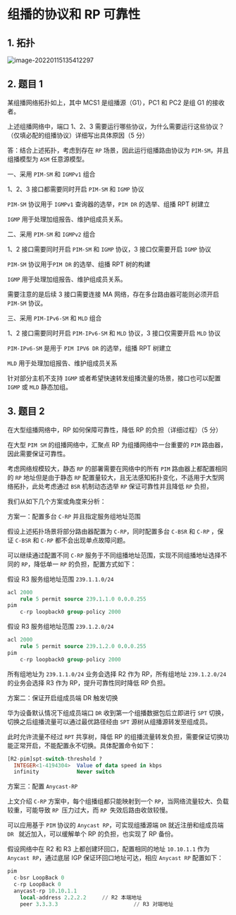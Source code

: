 # 组播的协议和 RP 可靠性

## 1. 拓扑

![image-20220115135412297](https://s2.loli.net/2022/01/15/HJQ6hsWZtfSyqKc.png)

## 2. 题目 1

某组播网络拓扑如上，其中 MCS1 是组播源（G1），PC1 和 PC2 是组 G1 的接收者。

上述组播网络中，端口 1、2、3 需要运行哪些协议，为什么需要运行这些协议？（仅填必配的组播协议）详细写出具体原因（5 分）

答：结合上述拓扑，考虑到存在 `RP` 场景，因此运行组播路由协议为 `PIM-SM`，并且组播模型为 `ASM` 任意源模型。

一、采用 `PIM-SM` 和 `IGMPv1` 组合

1、2、3 接口都需要同时开启 `PIM-SM` 和 `IGMP` 协议

`PIM-SM` 协议用于 `IGMPv1` 查询器的选举，`PIM DR` 的选举、组播 RPT 树建立

`IGMP` 用于处理加组报告、维护组成员关系。

二、采用 `PIM-SM` 和 `IGMPv2` 组合

1、2 接口需要同时开启 `PIM-SM` 和 `IGMP` 协议，3 接口仅需要开启 `IGMP` 协议

`PIM-SM` 协议用于`PIM DR` 的选举、组播 RPT 树的构建

`IGMP` 用于处理加组报告、维护组成员关系。

需要注意的是后续 3 接口需要连接 MA 网络，存在多台路由器可能则必须开启 `PIM-SM` 协议。

三、采用 `PIM-IPv6-SM` 和 `MLD` 组合

1、2 接口需要同时开启 `PIM-IPv6-SM` 和 `MLD` 协议，3 接口仅需要开启 `MLD` 协议

`PIM-IPv6-SM` 是用于 `PIM IPV6 DR` 的选举，组播 RPT 树建立

`MLD` 用于处理加组报告、维护组成员关系

针对部分主机不支持 `IGMP` 或者希望快速转发组播流量的场景，接口也可以配置 `IGMP` 或 `MLD` 静态加组。

## 3. 题目 2

在大型组播网络中，RP 如何保障可靠性，降低 RP 的负担（详细过程）（5 分）

在大型 `PIM SM` 的组播网络中，汇聚点 RP 为组播网络中一台重要的 `PIM` 路由器，因此需要保证可靠性。

考虑网络规模较大，静态 `RP` 的部署需要在网络中的所有 `PIM` 路由器上都配置相同的 `RP` 地址但是由于静态 `RP` 配置量较大，且无法感知拓扑变化，不适用于大型网络拓扑，此处考虑通过 `BSR` 机制动态选举 `RP` 保证可靠性并且降低 `RP` 负担，

我们从如下几个方案或角度来分析：

方案一：配置多台 `C-RP` 并且指定服务组地址范围

假设上述拓扑场景将部分路由器配置为 `C-RP`，同时配置多台 `C-BSR` 和 `C-RP` ，保证 `C-BSR` 和 `C-RP` 都不会出现单点故障问题。

可以继续通过配置不同 `C-RP` 服务于不同组播地址范围，实现不同组播地址选择不同的 `RP`，降低单一 `RP` 的负担，配置方式如下：

假设 R3 服务组地址范围 `239.1.1.0/24`

```sql
acl 2000
	rule 5 permit source 239.1.1.0 0.0.0.255
pim
	c-rp loopback0 group-policy 2000
```

假设 R3 服务组地址范围 `239.1.2.0/24`

```sql
acl 2000
	rule 5 permit source 239.1.2.0 0.0.0.255
pim
	c-rp loopback0 group-policy 2000
```

所有组地址为 `239.1.1.0/24` 业务会选择 R2 作为 RP，所有组地址 `239.1.2.0/24` 的业务会选择 R3 作为 RP，提升可靠性同时降低 RP 负担。

方案二：保证开启组成员端 DR 触发切换

华为设备默认情况下组成员端口 `DR` 收到第一个组播数据包后立即进行 `SPT` 切换，切换之后组播流量可以通过最优路径经由 `SPT` 源树从组播源转发至组成员。

此时允许流量不经过 `RPT` 共享树，降低 RP 的组播流量转发负担，需要保证切换功能正常开启，不能配置永不切换。具体配置命令如下：

```sql
[R2-pim]spt-switch-threshold ?
  INTEGER<1-4194304>  Value of data speed in kbps
  infinity            Never switch
```

方案三：配置 `Anycast-RP`

上文介绍 `C-RP` 方案中，每个组播组都只能映射到一个  `RP`，当网络流量较大、负载较重，可能导致 `RP `压力过大，而 `RP `失效后路由收敛较慢。

可以应用基于 `PIM` 协议的 `Anycast RP`，可实现组播源端 `DR` 就近注册和组成员端 `DR ` 就近加入，可以缓解单个 RP 的负担，也实现了 RP 备份。

假设网络中在 R2 和 R3 上都创建环回口，配置相同的地址 `10.10.1.1` 作为 `Anycast RP`，通过底层 IGP 保证环回口地址可达，相应 `Anycast RP` 配置如下：

```sql
pim
  c-bsr LoopBack 0
  c-rp LoopBack 0
  anycast-rp 10.10.1.1
    local-address 2.2.2.2	  // R2 本端地址
    peer 3.3.3.3						// R3 对端地址
```

